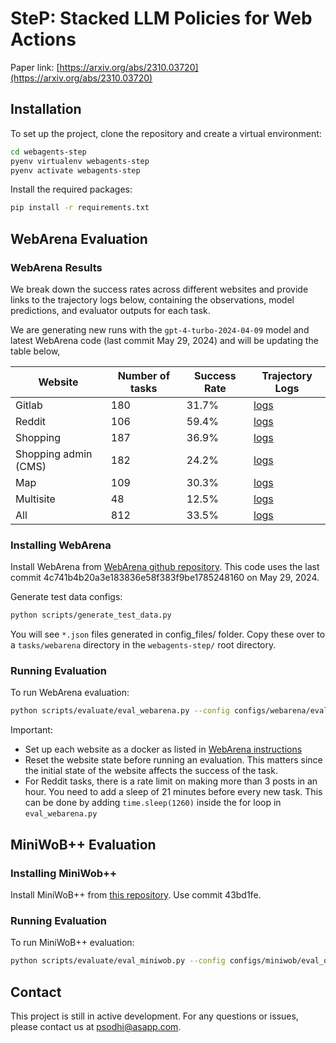 # SteP: Stacked LLM Policies for Web Actions

Paper link: [https://arxiv.org/abs/2310.03720](https://arxiv.org/abs/2310.03720)

## Installation

To set up the project, clone the repository and create a virtual environment:

```bash
cd webagents-step
pyenv virtualenv webagents-step
pyenv activate webagents-step
```

Install the required packages:

```bash
pip install -r requirements.txt
```

## WebArena Evaluation

### WebArena Results

We break down the success rates across different websites and provide links to the trajectory logs below, containing the observations, model predictions, and evaluator outputs for each task.

We are generating new runs with the `gpt-4-turbo-2024-04-09` model and latest WebArena code (last commit May 29, 2024) and will be updating the table below,

| Website | Number of tasks              | Success Rate | Trajectory Logs             |
|---------|--------------------|--------------|------------------|
| Gitlab  | 180 | 31.7%       | [logs](https://drive.google.com/drive/folders/1znkg8aQoEVLTvSyQ8iebb_bsOJL2DrKl?usp=share_link) |
| Reddit  | 106 | 59.4%        | [logs](https://drive.google.com/drive/folders/1Ek9cMz344tKXbEchakPyPXoTU14FYSlm?usp=share_link) |
| Shopping  | 187 | 36.9%       | [logs](https://drive.google.com/drive/folders/1ztCP7JH18XS_mGlPCIrP7cKc2eF6Yf8S?usp=share_link) |
| Shopping admin (CMS)  | 182 |   24.2%   | [logs](https://drive.google.com/drive/folders/1quti9851rBO49alYYL9C1NZNcpRI_Cg-?usp=share_link) |
| Map  | 109 | 30.3%       | [logs](https://drive.google.com/drive/folders/1V7c122QKNAIVdbskLFNwTJcwILGIf_kS?usp=share_link) |
| Multisite  | 48 |   12.5%    | [logs](https://drive.google.com/drive/folders/1JmvrY1Ys_bHHY8eQmJocnyZGiPeG7BpV?usp=share_link) |
| All  | 812 |   33.5%    | [logs](https://drive.google.com/drive/folders/1AKXlClGbFU4RQtfWN9f6jva7MbbGCbur?usp=share_link) |

### Installing WebArena
Install WebArena from [WebArena github repository](https://github.com/web-arena-x/webarena). This code uses the last commit 4c741b4b20a3e183836e58f383f9be1785248160 on May 29, 2024.

Generate test data configs:
```bash
python scripts/generate_test_data.py
```
You will see `*.json` files generated in config_files/ folder. Copy these over to a `tasks/webarena` directory in the `webagents-step/` root directory.

### Running Evaluation

To run WebArena evaluation:
```bash
python scripts/evaluate/eval_webarena.py --config configs/webarena/eval_openai_agent.yml
```

Important:
* Set up each website as a docker as listed in [WebArena instructions](https://github.com/web-arena-x/webarena/blob/main/environment_docker/README.md)
* Reset the website state before running an evaluation. This matters since the initial state of the website affects the success of the task.
* For Reddit tasks, there is a rate limit on making more than 3 posts in an hour. You need to add a sleep of 21 minutes before every new task. This can be done by adding `time.sleep(1260)` inside the for loop in `eval_webarena.py`

## MiniWoB++ Evaluation

### Installing MiniWob++
Install MiniWoB++ from [this repository](https://github.com/Farama-Foundation/miniwob-plusplus). Use commit 43bd1fe.

### Running Evaluation

To run MiniWoB++ evaluation:
```bash
python scripts/evaluate/eval_miniwob.py --config configs/miniwob/eval_openai_agent.yml
```

## Contact
This project is still in active development. For any questions or issues, please contact us at [psodhi@asapp.com](mailto:psodhi@asapp.com).
